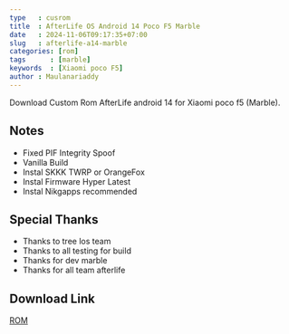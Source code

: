 ```yaml
---
type   : cusrom
title  : AfterLife OS Android 14 Poco F5 Marble
date   : 2024-11-06T09:17:35+07:00
slug   : afterlife-a14-marble
categories: [rom]
tags      : [marble]
keywords  : [Xiaomi poco F5]
author : Maulanariaddy
---
```


Download Custom Rom AfterLife android 14  for Xiaomi poco f5 (Marble).


## Notes
- Fixed PIF Integrity Spoof
- Vanilla Build
- Instal SKKK TWRP or OrangeFox
- Instal Firmware Hyper Latest
- Instal Nikgapps recommended

## Special Thanks
- Thanks to tree los team
- Thanks to all testing for build
- Thanks for dev marble
- Thanks for all team afterlife


## Download Link
[ROM](https://www.pling.com/p/2218801/)